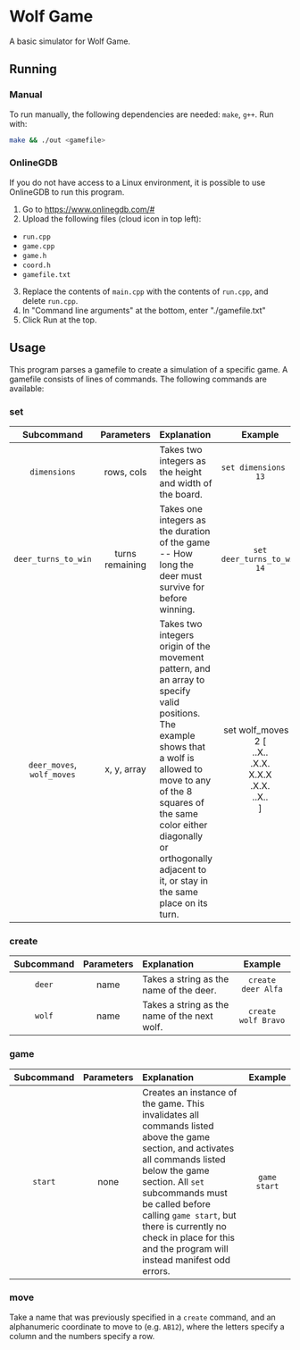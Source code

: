 # Wolf Game

A basic simulator for Wolf Game.

## Running

### Manual

To run manually, the following dependencies are needed: `make`, `g++`. Run with:

```bash
make && ./out <gamefile>
```

### OnlineGDB

If you do not have access to a Linux environment, it is possible to use
OnlineGDB to run this program.

1. Go to https://www.onlinegdb.com/#
2. Upload the following files (cloud icon in top left):
  * `run.cpp`
  * `game.cpp`
  * `game.h`
  * `coord.h`
  * `gamefile.txt`
3. Replace the contents of `main.cpp` with the contents of `run.cpp`, and delete
   `run.cpp`.
4. In "Command line arguments" at the bottom, enter "./gamefile.txt"
5. Click Run at the top.

## Usage

This program parses a gamefile to create a simulation of a specific game. A
gamefile consists of lines of commands. The following commands are available:

### set

| Subcommand | Parameters | Explanation | Example |
| :--------: | :--------: | :---------- | :-----: |
| `dimensions` | rows, cols | Takes two integers as the height and width of the board. | `set dimensions 13 13` |
| `deer_turns_to_win` | turns remaining | Takes one integers as the duration of the game -- How long the deer must survive for before winning. | `set deer_turns_to_win 14` |
| `deer_moves`, `wolf_moves` | x, y, array | Takes two integers origin of the movement pattern, and an array to specify valid positions. The example shows that a wolf is allowed to move to any of the 8 squares of the same color either diagonally or orthogonally adjacent to it, or stay in the same place on its turn. | set wolf_moves 2 2 [<br>..X..<br>.X.X.<br>X.X.X<br>.X.X.<br>..X..<br>] |

### create

| Subcommand | Parameters | Explanation | Example |
| :--------: | :--------: | :---------- | :-----: |
| `deer` | name | Takes a string as the name of the deer. | `create deer Alfa` |
| `wolf` | name | Takes a string as the name of the next wolf. | `create wolf Bravo` |

### game

| Subcommand | Parameters | Explanation | Example |
| :--------: | :--------: | :---------- | :-----: |
| `start` | none | Creates an instance of the game. This invalidates all commands listed above the game section, and activates all commands listed below the game section. All `set` subcommands must be called before calling `game start`, but there is currently no check in place for this and the program will instead manifest odd errors. | `game start` |

### move

Take a name that was previously specified in a `create` command, and an alphanumeric coordinate to move to (e.g. `AB12`), where the letters specify a column and the numbers specify a row. 

